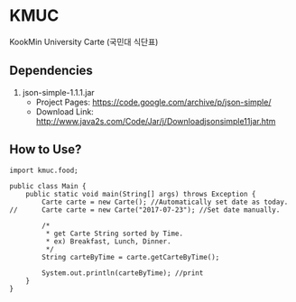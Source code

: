 # KMUC
KookMin University Carte (국민대 식단표)

## Dependencies
1. json-simple-1.1.1.jar
    * Project Pages: https://code.google.com/archive/p/json-simple/
    * Download Link: http://www.java2s.com/Code/Jar/j/Downloadjsonsimple11jar.htm
   
## How to Use?
                  
    import kmuc.food;
    
    public class Main {
        public static void main(String[] args) throws Exception {
            Carte carte = new Carte(); //Automatically set date as today.
    //      Carte carte = new Carte("2017-07-23"); //Set date manually.
        
            /* 
             * get Carte String sorted by Time.
             * ex) Breakfast, Lunch, Dinner.
             */
            String carteByTime = carte.getCarteByTime();
        
            System.out.println(carteByTime); //print
        }
    }
               
